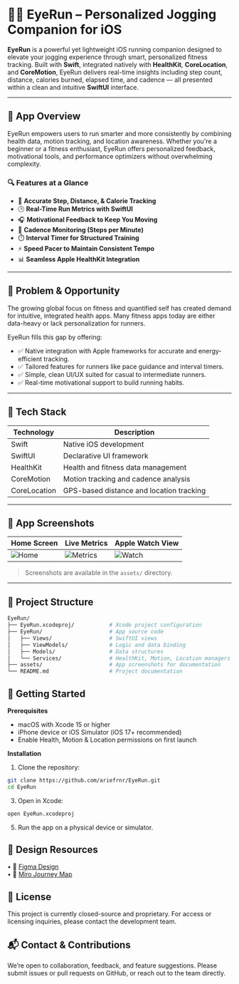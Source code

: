# 🏃‍♂️ EyeRun – Personalized Jogging Companion for iOS

**EyeRun** is a powerful yet lightweight iOS running companion designed to elevate your jogging experience through smart, personalized fitness tracking. Built with **Swift**, integrated natively with **HealthKit**, **CoreLocation**, and **CoreMotion**, EyeRun delivers real-time insights including step count, distance, calories burned, elapsed time, and cadence — all presented within a clean and intuitive **SwiftUI** interface.

---

## 📱 App Overview

EyeRun empowers users to run smarter and more consistently by combining health data, motion tracking, and location awareness. Whether you're a beginner or a fitness enthusiast, EyeRun offers personalized feedback, motivational tools, and performance optimizers without overwhelming complexity.

### 🔍 Features at a Glance

- 📍 **Accurate Step, Distance, & Calorie Tracking**
- 🕒 **Real-Time Run Metrics with SwiftUI**
- 🎧 **Motivational Feedback to Keep You Moving**
- 🏃 **Cadence Monitoring (Steps per Minute)**
- ⏱️ **Interval Timer for Structured Training**
- ⚡ **Speed Pacer to Maintain Consistent Tempo**
- 📊 **Seamless Apple HealthKit Integration**

---

## 🎯 Problem & Opportunity

The growing global focus on fitness and quantified self has created demand for intuitive, integrated health apps. Many fitness apps today are either data-heavy or lack personalization for runners.

EyeRun fills this gap by offering:

- ✅ Native integration with Apple frameworks for accurate and energy-efficient tracking.
- ✅ Tailored features for runners like pace guidance and interval timers.
- ✅ Simple, clean UI/UX suited for casual to intermediate runners.
- ✅ Real-time motivational support to build running habits.

---

## 🔧 Tech Stack

| Technology     | Description                                |
|----------------|--------------------------------------------|
| Swift          | Native iOS development                     |
| SwiftUI        | Declarative UI framework                   |
| HealthKit      | Health and fitness data management         |
| CoreMotion     | Motion tracking and cadence analysis       |
| CoreLocation   | GPS-based distance and location tracking   |

---

## 📸 App Screenshots

| Home Screen               | Live Metrics              | Apple Watch View         |
|---------------------------|---------------------------|---------------------------|
| ![Home](assets/app_home.jpg) | ![Metrics](assets/live_metrics.jpg) | ![Watch](assets/watch_view.jpg) |

> Screenshots are available in the `assets/` directory.

---

## 🧭 Project Structure

```bash
EyeRun/
├── EyeRun.xcodeproj/           # Xcode project configuration
├── EyeRun/                     # App source code
│   ├── Views/                  # SwiftUI views
│   ├── ViewModels/             # Logic and data binding
│   ├── Models/                 # Data structures
│   └── Services/               # HealthKit, Motion, Location managers
├── assets/                     # App screenshots for documentation
└── README.md                   # Project documentation
```

## 🧪 Getting Started

**Prerequisites**
- macOS with Xcode 15 or higher
- iPhone device or iOS Simulator (iOS 17+ recommended)
- Enable Health, Motion & Location permissions on first launch

**Installation**
1. Clone the repository:
```bash
git clone https://github.com/ariefrnr/EyeRun.git
cd EyeRun
```
3. Open in Xcode:
```bash
open EyeRun.xcodeproj
```
5. Run the app on a physical device or simulator.

## 🧠 Design Resources  
• 🎨 [Figma Design](https://www.figma.com/design/0pGzLS5zeJNBH2qyCEMnwf/CC1?node-id=13-34&t=Kycm6mys7jtfybcE-1)  
• 🧭 [Miro Journey Map](https://miro.com/app/board/uXjVIXaHxLo=/?share_link_id=301250632045)

## 📄 License
This project is currently closed-source and proprietary. For access or licensing inquiries, please contact the development team.

## 📬 Contact & Contributions
We’re open to collaboration, feedback, and feature suggestions.
Please submit issues or pull requests on GitHub, or reach out to the team directly.
